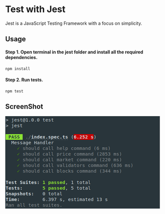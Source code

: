 # Test with Jest
Jest is a JavaScript Testing Framework with a focus on simplicity.
## Usage
#### Step 1. Open terminal in the jest folder and install all the required dependencies.
  ```
  npm install
  ```
#### Step 2. Run tests.
  ```
  npm test
  ```
## ScreenShot

![41](../images/41.png)
